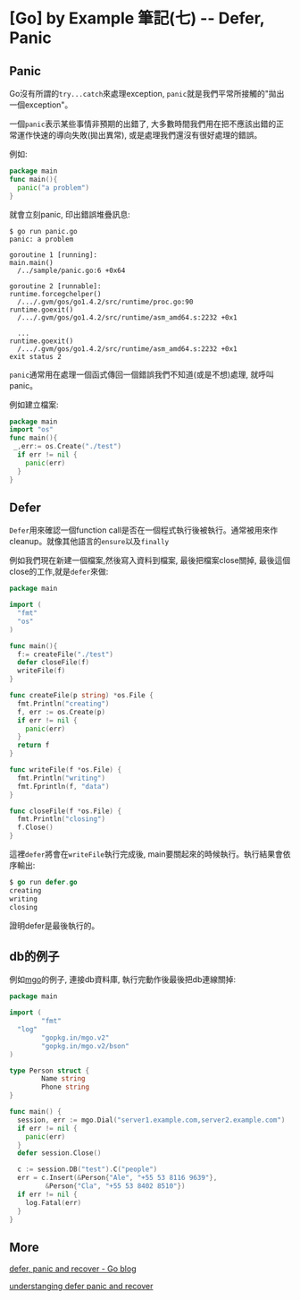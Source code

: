 # [Go] by Example 筆記(七) --  Defer, Panic

## Panic 

Go沒有所謂的`try...catch`來處理exception, `panic`就是我們平常所接觸的"拋出一個exception"。

一個`panic`表示某些事情非預期的出錯了, 大多數時間我們用在把不應該出錯的正常運作快速的導向失敗(拋出異常), 或是處理我們還沒有很好處理的錯誤。

例如: 

``` go
package main
func main(){
  panic("a problem")
}
```

就會立刻panic, 印出錯誤堆疊訊息: 

```
$ go run panic.go 
panic: a problem

goroutine 1 [running]:
main.main()
  /../sample/panic.go:6 +0x64

goroutine 2 [runnable]:
runtime.forcegchelper()
  /.../.gvm/gos/go1.4.2/src/runtime/proc.go:90
runtime.goexit()
  /.../.gvm/gos/go1.4.2/src/runtime/asm_amd64.s:2232 +0x1

  ...
runtime.goexit()
  /.../.gvm/gos/go1.4.2/src/runtime/asm_amd64.s:2232 +0x1
exit status 2
```

`panic`通常用在處理一個函式傳回一個錯誤我們不知道(或是不想)處理, 就呼叫panic。

例如建立檔案: 

``` go
package main
import "os"
func main(){
 _,err:= os.Create("./test")
  if err != nil {
    panic(err)
  }
}
```

## Defer

`Defer`用來確認一個function call是否在一個程式執行後被執行。通常被用來作cleanup。就像其他語言的`ensure`以及`finally`

例如我們現在新建一個檔案,然後寫入資料到檔案, 最後把檔案close關掉, 最後這個close的工作,就是`defer`來做:

``` go
package main

import (
  "fmt"
  "os"
)

func main(){
  f:= createFile("./test")
  defer closeFile(f)
  writeFile(f)
}

func createFile(p string) *os.File {
  fmt.Println("creating")
  f, err := os.Create(p)
  if err != nil {
    panic(err)
  }
  return f
}

func writeFile(f *os.File) {
  fmt.Println("writing")
  fmt.Fprintln(f, "data")
}

func closeFile(f *os.File) {
  fmt.Println("closing")
  f.Close()
}
```

這裡`defer`將會在`writeFile`執行完成後, main要關起來的時候執行。執行結果會依序輸出: 

``` go
$ go run defer.go
creating
writing
closing
```

證明defer是最後執行的。

## db的例子

例如[mgo](https://labix.org/mgo)的例子, 連接db資料庫, 執行完動作後最後把db連線關掉: 

``` go
package main

import (
        "fmt"
  "log"
        "gopkg.in/mgo.v2"
        "gopkg.in/mgo.v2/bson"
)

type Person struct {
        Name string
        Phone string
}

func main() {
  session, err := mgo.Dial("server1.example.com,server2.example.com")
  if err != nil {
    panic(err)
  }
  defer session.Close()

  c := session.DB("test").C("people")
  err = c.Insert(&Person{"Ale", "+55 53 8116 9639"},
         &Person{"Cla", "+55 53 8402 8510"})
  if err != nil {
    log.Fatal(err)
  }
}
```


## More 

[defer, panic and recover - Go blog](http://blog.golang.org/defer-panic-and-recover)

[understanging defer panic and recover](http://www.goinggo.net/2013/06/understanding-defer-panic-and-recover.html) 
